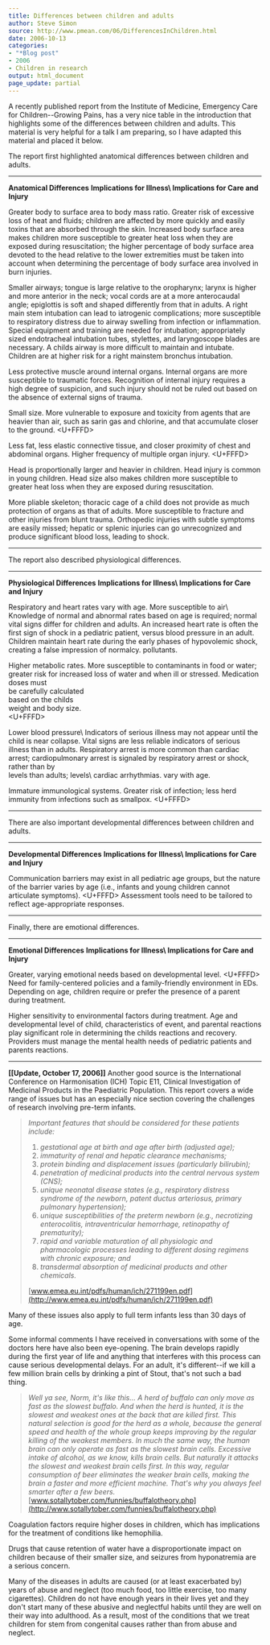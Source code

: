 ```yaml
---
title: Differences between children and adults
author: Steve Simon
source: http://www.pmean.com/06/DifferencesInChildren.html
date: 2006-10-13
categories:
- "*Blog post"
- 2006
- Children in research
output: html_document
page_update: partial
---
```


A recently published report from the Institute of Medicine, Emergency
Care for Children\--Growing Pains, has a very nice table in the
introduction that highlights some of the differences between children
and adults. This material is very helpful for a talk I am preparing, so
I have adapted this material and placed it below.

The report first highlighted anatomical differences between children and
adults.

  --------------------------------------------------------------------------------------------------------------------------------------------------------------------------------------------------------------------------- -------------------------------------------------------------------------------------------------------------------------------------------------------------------- ------------------------------------------------------------------------------------------------------------------------------------------------------------------------------------------------------------------------------------------------------------------------------------------------------------------------------------------
  **Anatomical Differences**                                                                                                                                                                                                  **Implications for Illness\                                                                                                                                          **Implications for Care**
                                                                                                                                                                                                                              and Injury**                                                                                                                                                         

  Greater body to surface area to body mass ratio.                                                                                                                                                                            Greater risk of excessive loss of heat and fluids; children are affected by more quickly and easily toxins that are absorbed through the skin.                       Increased body surface area makes children more susceptible to greater heat loss when they are exposed during resuscitation; the higher percentage of body surface area devoted to the head relative to the lower extremities must be taken into account when determining the percentage of body surface area involved in burn injuries.

  Smaller airways; tongue is large relative to the oropharynx; larynx is higher and more anterior in the neck; vocal cords are at a more anterocaudal angle; epiglottis is soft and shaped differently from that in adults.   A right main stem intubation can lead to iatrogenic complications; more susceptible to respiratory distress due to airway swelling from infection or inflammation.   Special equipment and training are needed for intubation; appropriately sized endotracheal intubation tubes, stylettes, and laryngoscope blades are necessary. A childs airway is more difficult to maintain and intubate. Children are at higher risk for a right mainstem bronchus intubation.

  Less protective muscle around internal organs.                                                                                                                                                                              Internal organs are more susceptible to traumatic forces.                                                                                                            Recognition of internal injury requires a high degree of suspicion, and such injury should not be ruled out based on the absence of external signs of trauma.

  Small size.                                                                                                                                                                                                                 More vulnerable to exposure and toxicity from agents that are heavier than air, such as sarin gas and chlorine, and that accumulate closer to the ground.            <U+FFFD>

  Less fat, less elastic connective tissue, and closer proximity of chest and abdominal organs.                                                                                                                               Higher frequency of multiple organ injury.                                                                                                                           <U+FFFD>

  Head is proportionally larger and heavier in children.                                                                                                                                                                      Head injury is common in young children.                                                                                                                             Head size also makes children more susceptible to greater heat loss when they are exposed during resuscitation.

  More pliable skeleton; thoracic cage of a child does not provide as much protection of organs as that of adults.                                                                                                            More susceptible to fracture and other injuries from blunt trauma.                                                                                                   Orthopedic injuries with subtle symptoms are easily missed; hepatic or splenic injuries can go unrecognized and produce significant blood loss, leading to shock.
  --------------------------------------------------------------------------------------------------------------------------------------------------------------------------------------------------------------------------- -------------------------------------------------------------------------------------------------------------------------------------------------------------------- ------------------------------------------------------------------------------------------------------------------------------------------------------------------------------------------------------------------------------------------------------------------------------------------------------------------------------------------

The report also described physiological differences.

  -------------------------------------------- ----------------------------------------------------------------------------------------------------------------------- -------------------------------------------------------------------------------------------------------------------------------------------------------------------------------------------------------------------------------------------------------------------------------------------------------------------------------------------------------------
  **Physiological Differences**                **Implications for Illness\                                                                                             **Implications for Care**
                                               and Injury**                                                                                                            

  Respiratory and heart rates vary with age.   More susceptible to air\                                                                                                Knowledge of normal and abnormal rates based on age is required; normal vital signs differ for children and adults. An increased heart rate is often the first sign of shock in a pediatric patient, versus blood pressure in an adult. Children maintain heart rate during the early phases of hypovolemic shock, creating a false impression of normalcy.
                                               pollutants.                                                                                                             

  Higher metabolic rates.                      More susceptible to contaminants in food or water; greater risk for increased loss of water and when ill or stressed.   Medication doses must\
                                                                                                                                                                       be carefully calculated\
                                                                                                                                                                       based on the childs\
                                                                                                                                                                       weight and body size.\
                                                                                                                                                                       <U+FFFD>

  Lower blood pressure\                        Indicators of serious illness may not appear until the child is near collapse.                                          Vital signs are less reliable indicators of serious illness than in adults. Respiratory arrest is more common than cardiac arrest; cardiopulmonary arrest is signaled by respiratory arrest or shock, rather than by\
  levels than adults; levels\                                                                                                                                          cardiac arrhythmias.
  vary with age.                                                                                                                                                       

  Immature immunological systems.              Greater risk of infection; less herd immunity from infections such as smallpox.                                         <U+FFFD>
  -------------------------------------------- ----------------------------------------------------------------------------------------------------------------------- -------------------------------------------------------------------------------------------------------------------------------------------------------------------------------------------------------------------------------------------------------------------------------------------------------------------------------------------------------------

There are also important developmental differences between children and
adults.

  -------------------------------------------------------------------------------------------------------------------------------------------------------------------------- ----------------------------- ----------------------------------------------------------------------------
  **Developmental Differences**                                                                                                                                              **Implications for Illness\   **Implications for Care**
                                                                                                                                                                             and Injury**                  

  Communication barriers may exist in all pediatric age groups, but the nature of the barrier varies by age (i.e., infants and young children cannot articulate symptoms).   <U+FFFD>                             Assessment tools need to be tailored to reflect age-appropriate responses.
  -------------------------------------------------------------------------------------------------------------------------------------------------------------------------- ----------------------------- ----------------------------------------------------------------------------

Finally, there are emotional differences.

  ---------------------------------------------------------------- ---------------------------------------------------------------------------------------------------------------------------------------------------------------- ---------------------------------------------------------------------------------------------------------------------------------------------------------------------
  **Emotional Differences**                                        **Implications for Illness\                                                                                                                                      **Implications for Care**
                                                                   and Injury**                                                                                                                                                     

  Greater, varying emotional needs based on developmental level.   <U+FFFD>                                                                                                                                                                Need for family-centered policies and a family-friendly environment in EDs. Depending on age, children require or prefer the presence of a parent during treatment.

  Higher sensitivity to environmental factors during treatment.    Age and developmental level of child, characteristics of event, and parental reactions play significant role in determining the childs reactions and recovery.   Providers must manage the mental health needs of pediatric patients and parents reactions.
  ---------------------------------------------------------------- ---------------------------------------------------------------------------------------------------------------------------------------------------------------- ---------------------------------------------------------------------------------------------------------------------------------------------------------------------

**\[\[Update, October 17, 2006\]\]** Another good source is the
International Conference on Harmonisation (ICH) Topic E11, Clinical
Investigation of Medicinal Products in the Paediatric Population. This
report covers a wide range of issues but has an especially nice section
covering the challenges of research involving pre-term infants.

> *Important features that should be considered for these patients
> include:*
>
> 1.  *gestational age at birth and age after birth (adjusted age);*
> 2.  *immaturity of renal and hepatic clearance mechanisms;*
> 3.  *protein binding and displacement issues (particularly
>     bilirubin);*
> 4.  *penetration of medicinal products into the central nervous system
>     (CNS);*
> 5.  *unique neonatal disease states (e.g., respiratory distress
>     syndrome of the newborn, patent ductus arteriosus, primary
>     pulmonary hypertension);*
> 6.  *unique susceptibilities of the preterm newborn (e.g., necrotizing
>     enterocolitis, intraventricular hemorrhage, retinopathy of
>     prematurity);*
> 7.  *rapid and variable maturation of all physiologic and
>     pharmacologic processes leading to different dosing regimens with
>     chronic exposure; and*
> 8.  *transdermal absorption of medicinal products and other
>     chemicals.*
>
> [www.emea.eu.int/pdfs/human/ich/271199en.pdf](http://www.emea.eu.int/pdfs/human/ich/271199en.pdf)

Many of these issues also apply to full term infants less than 30 days
of age.

Some informal comments I have received in conversations with some of the
doctors here have also been eye-opening. The brain develops rapidly
during the first year of life and anything that interferes with this
process can cause serious developmental delays. For an adult, it's
different\--if we kill a few million brain cells by drinking a pint of
Stout, that's not such a bad thing.

> *Well ya see, Norm, it's like this\... A herd of buffalo can only
> move as fast as the slowest buffalo. And when the herd is hunted, it
> is the slowest and weakest ones at the back that are killed first.
> This natural selection is good for the herd as a whole, because the
> general speed and health of the whole group keeps improving by the
> regular killing of the weakest members. In much the same way, the
> human brain can only operate as fast as the slowest brain cells.
> Excessive intake of alcohol, as we know, kills brain cells. But
> naturally it attacks the slowest and weakest brain cells first. In
> this way, regular consumption of beer eliminates the weaker brain
> cells, making the brain a faster and more efficient machine. That's
> why you always feel smarter after a few beers.*
> [www.sotallytober.com/funnies/buffalotheory.php](http://www.sotallytober.com/funnies/buffalotheory.php)

Coagulation factors require higher doses in children, which has
implications for the treatment of conditions like hemophilia.

Drugs that cause retention of water have a disproportionate impact on
children because of their smaller size, and seizures from hyponatremia
are a serious concern.

Many of the diseases in adults are caused (or at least exacerbated by)
years of abuse and neglect (too much food, too little exercise, too many
cigarettes). Children do not have enough years in their lives yet and
they don't start many of these abusive and neglectful habits until they
are well on their way into adulthood. As a result, most of the
conditions that we treat children for stem from congenital causes rather
than from abuse and neglect.
